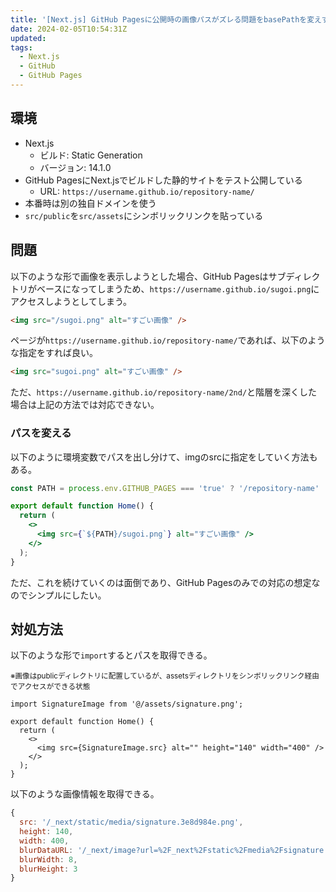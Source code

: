 ```yaml
---
title: '[Next.js] GitHub Pagesに公開時の画像パスがズレる問題をbasePathを変えずに対処する方法'
date: 2024-02-05T10:54:31Z
updated:
tags:
  - Next.js
  - GitHub
  - GitHub Pages
---
```


## 環境

- Next.js
  - ビルド: Static Generation
  - バージョン: 14.1.0
- GitHub PagesにNext.jsでビルドした静的サイトをテスト公開している
  - URL: `https://username.github.io/repository-name/`
- 本番時は別の独自ドメインを使う
- `src/public`を`src/assets`にシンボリックリンクを貼っている

## 問題

以下のような形で画像を表示しようとした場合、GitHub Pagesはサブディレクトリがベースになってしまうため、`https://username.github.io/sugoi.png`にアクセスしようとしてしまう。

```html
<img src="/sugoi.png" alt="すごい画像" />
```

ページが`https://username.github.io/repository-name/`であれば、以下のような指定をすれば良い。

```html
<img src="sugoi.png" alt="すごい画像" />
```

ただ、`https://username.github.io/repository-name/2nd/`と階層を深くした場合は上記の方法では対応できない。

### パスを変える

以下のように環境変数でパスを出し分けて、imgのsrcに指定をしていく方法もある。

```jsx
const PATH = process.env.GITHUB_PAGES === 'true' ? '/repository-name' : '';

export default function Home() {
  return (
    <>
      <img src={`${PATH}/sugoi.png`} alt="すごい画像" />
    </>
  );
}
```

ただ、これを続けていくのは面倒であり、GitHub Pagesのみでの対応の想定なのでシンプルにしたい。

## 対処方法

以下のような形で`import`するとパスを取得できる。

<small>※画像はpublicディレクトリに配置しているが、assetsディレクトリをシンボリックリンク経由でアクセスができる状態</small>

```tsx
import SignatureImage from '@/assets/signature.png';

export default function Home() {
  return (
    <>
      <img src={SignatureImage.src} alt="" height="140" width="400" />
    </>
  );
}
```

以下のような画像情報を取得できる。

```js
{
  src: '/_next/static/media/signature.3e8d984e.png',
  height: 140,
  width: 400,
  blurDataURL: '/_next/image?url=%2F_next%2Fstatic%2Fmedia%2Fsignature.3e8d984e.png&w=8&q=70',
  blurWidth: 8,
  blurHeight: 3
}
```
